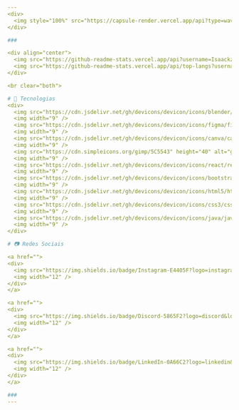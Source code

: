 ```yaml
---
<div>
  <img style="100%" src="https://capsule-render.vercel.app/api?type=waving&height=95&section=header&reversal=true&text=%E2%80%A7%20%20%20%E2%82%8A%20%20%20%CB%9A%20%20%20%E2%99%AA%20%20%20%20%F0%9D%84%9E%20%20%20%E2%82%8A%20%20%CB%9A%20%20%E2%8A%B9&fontSize=20&fontColor=FFFFFF&fontAlign=50&fontAlignY=80&rotate=0&stroke=-&animation=fadeIn&descSize=20&descAlign=50&descAlignY=50&textBg=false&color=gradient"  />
</div>

###

<div align="center">
  <img src="https://github-readme-stats.vercel.app/api?username=Isaackz05&hide_title=true&hide_rank=false&show_icons=true&include_all_commits=true&count_private=true&disable_animations=false&theme=dark&locale=pt-br&hide_border=true&order=1" height="150" alt="stats graph"  />
  <img src="https://github-readme-stats.vercel.app/api/top-langs?username=Isaackz05&locale=pt-br&hide_title=false&layout=compact&card_width=320&langs_count=6&theme=dark&hide_border=true&order=2" height="245" alt="languages graph"  />
</div>

<br clear="both">

# 🤖 Tecnologias
<div>
  <img src="https://cdn.jsdelivr.net/gh/devicons/devicon/icons/blender/blender-original.svg" height="40" alt="blender logo"  />
  <img width="9" />
  <img src="https://cdn.jsdelivr.net/gh/devicons/devicon/icons/figma/figma-original.svg" height="40" alt="figma logo"  />
  <img width="9" />
  <img src="https://cdn.jsdelivr.net/gh/devicons/devicon/icons/canva/canva-original.svg" height="40" alt="canva logo"  />
  <img width="9" />
  <img src="https://cdn.simpleicons.org/gimp/5C5543" height="40" alt="gimp logo"  />
  <img width="9" />
  <img src="https://cdn.jsdelivr.net/gh/devicons/devicon/icons/react/react-original.svg" height="40" alt="react logo"  />
  <img width="9" />
  <img src="https://cdn.jsdelivr.net/gh/devicons/devicon/icons/bootstrap/bootstrap-original.svg" height="40" alt="bootstrap logo"  />
  <img width="9" />
  <img src="https://cdn.jsdelivr.net/gh/devicons/devicon/icons/html5/html5-original.svg" height="40" alt="html5 logo"  />
  <img width="9" />
  <img src="https://cdn.jsdelivr.net/gh/devicons/devicon/icons/css3/css3-original.svg" height="40" alt="css logo"  />
  <img width="9" />
  <img src="https://cdn.jsdelivr.net/gh/devicons/devicon/icons/java/java-original.svg" height="40" alt="java logo"  />
  <img width="9" />
</div>

# 📷 Redes Sociais

<a href="">
<div>
  <img src="https://img.shields.io/badge/Instagram-E4405F?logo=instagram&logoColor=white&style=for-the-badge" height="35" alt="instagram logo"  />
  <img width="12" />
</div>
</a>

<a href="">
<div>
  <img src="https://img.shields.io/badge/Discord-5865F2?logo=discord&logoColor=white&style=for-the-badge" height="35" alt="discord logo"  />
  <img width="12" />
</div>
</a>

<a href="">
<div>
  <img src="https://img.shields.io/badge/LinkedIn-0A66C2?logo=linkedin&logoColor=white&style=for-the-badge" height="35" alt="linkedin logo"  />
  <img width="12" />
</div>
</a>

###
---
```

